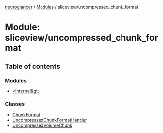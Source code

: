 [neuroglancer](../README.md) / [Modules](../modules.md) / sliceview/uncompressed\_chunk\_format

# Module: sliceview/uncompressed\_chunk\_format

## Table of contents

### Modules

- [&lt;internal\&gt;](sliceview_uncompressed_chunk_format._internal_.md)

### Classes

- [ChunkFormat](../classes/sliceview_uncompressed_chunk_format.ChunkFormat.md)
- [UncompressedChunkFormatHandler](../classes/sliceview_uncompressed_chunk_format.UncompressedChunkFormatHandler.md)
- [UncompressedVolumeChunk](../classes/sliceview_uncompressed_chunk_format.UncompressedVolumeChunk.md)
